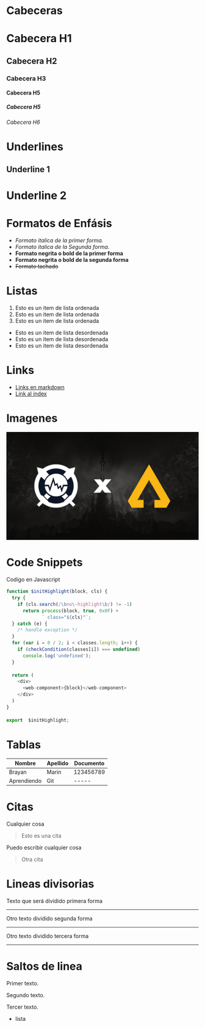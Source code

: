 # Cabeceras
# Cabecera H1
## Cabecera H2
### Cabecera H3
#### Cabecera H5
##### Cabecera H5
###### Cabecera H6

# Underlines
Underline 1
------------

Underline 2
===========

# Formatos de Enfásis
- *Formato italica de la primer forma.*
- _Formato italica de la Segunda forma._
- **Formato negrita o bold de la primer forma**
- __Formato negrita o bold de la segunda forma__
- ~~Formato tachado~~

# Listas
1. Esto es un item de lista ordenada
2. Esto es un item de lista ordenada
3. Esto es un item de lista ordenada
- Esto es un item de lista desordenada
- Esto es un item de lista desordenada
- Esto es un item de lista desordenada

# Links
- [Links en markdown](http://www.google.com.co)
- [Link al index](index.html)

# Imagenes 
![WLogs](warcraftlogs.jpg)

# Code Snippets
Codigo en Javascript
```Javascript
function $initHighlight(block, cls) {
  try {
    if (cls.search(/\bno\-highlight\b/) != -1)
      return process(block, true, 0x0F) +
             ` class="${cls}"`;
  } catch (e) {
    /* handle exception */
  }
  for (var i = 0 / 2; i < classes.length; i++) {
    if (checkCondition(classes[i]) === undefined)
      console.log('undefined');
  }

  return (
    <div>
      <web-component>{block}</web-component>
    </div>
  )
}

export  $initHighlight;
```

# Tablas
| Nombre | Apellido | Documento |
| ------ | -------- | --------- |
| Brayan | Marin | 123456789 |
| Aprendiendo | Git | ----- |

# Citas
Cualquier cosa
> Esto es una cita

Puedo escribir cualquier cosa
> Otra cita

# Lineas divisorias

Texto que será dividido primera forma

---

Otro texto dividido segunda forma

***

Otro texto dividido tercera forma

___

# Saltos de linea

Primer texto.

Segundo texto.

Tercer texto.
- lista